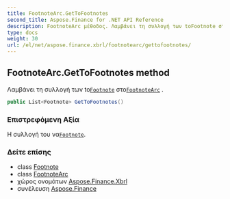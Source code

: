 ```yaml
---
title: FootnoteArc.GetToFootnotes
second_title: Aspose.Finance for .NET API Reference
description: FootnoteArc μέθοδος. Λαμβάνει τη συλλογή των toFootnote στοFootnoteArc .
type: docs
weight: 30
url: /el/net/aspose.finance.xbrl/footnotearc/gettofootnotes/
---
```

## FootnoteArc.GetToFootnotes method

Λαμβάνει τη συλλογή των to[`Footnote`](../../footnote/) στο[`FootnoteArc`](../) .

```csharp
public List<Footnote> GetToFootnotes()
```

### Επιστρεφόμενη Αξία

Η συλλογή του να[`Footnote`](../../footnote/).

### Δείτε επίσης

* class [Footnote](../../footnote/)
* class [FootnoteArc](../)
* χώρος ονομάτων [Aspose.Finance.Xbrl](../../footnotearc/)
* συνέλευση [Aspose.Finance](../../../)


